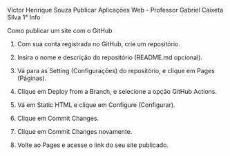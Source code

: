 Victor Henrique Souza
Publicar Aplicações Web - Professor Gabriel Caixeta Silva
1° Info

Como publicar um site com o GitHub

1. Com sua conta registrada no GitHub, crie um repositório.

2. Insira o nome e descrição do repositório (README.md opcional).

3. Vá para as Setting (Configurações) do repositório, e clique em Pages (Páginas).

4. Clique em Deploy from a Branch, e selecione a opção GitHub Actions.

5. Vá em Static HTML e clique em Configure (Configurar).

6. Clique em Commit Changes.

7. Clique em Commit Changes novamente.

8. Volte ao Pages e acesse o link do seu site publicado.